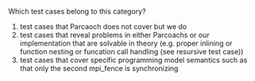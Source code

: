 Which test cases belong to this category?
1. test cases that Parcaoch does not cover but we do
2. test cases that reveal problems in either Parcoachs or our implementation that are solvable in theory (e.g. proper inlining or function nesting or funcation call handling (see resursive test case))
3. test cases that cover specific programming model semantics such as that only the second mpi_fence is synchronizing